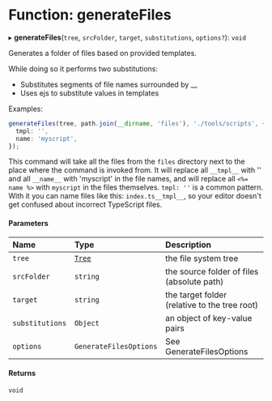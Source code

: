 # Function: generateFiles

▸ **generateFiles**(`tree`, `srcFolder`, `target`, `substitutions`, `options?`): `void`

Generates a folder of files based on provided templates.

While doing so it performs two substitutions:

- Substitutes segments of file names surrounded by \_\_
- Uses ejs to substitute values in templates

Examples:

```typescript
generateFiles(tree, path.join(__dirname, 'files'), './tools/scripts', {
  tmpl: '',
  name: 'myscript',
});
```

This command will take all the files from the `files` directory next to the place where the command is invoked from.
It will replace all `__tmpl__` with '' and all `__name__` with 'myscript' in the file names, and will replace all
`<%= name %>` with `myscript` in the files themselves.
`tmpl: ''` is a common pattern. With it you can name files like this: `index.ts__tmpl__`, so your editor
doesn't get confused about incorrect TypeScript files.

#### Parameters

| Name            | Type                                                | Description                                   |
| :-------------- | :-------------------------------------------------- | :-------------------------------------------- |
| `tree`          | [`Tree`](/reference/core-api/devkit/documents/Tree) | the file system tree                          |
| `srcFolder`     | `string`                                            | the source folder of files (absolute path)    |
| `target`        | `string`                                            | the target folder (relative to the tree root) |
| `substitutions` | `Object`                                            | an object of key-value pairs                  |
| `options`       | `GenerateFilesOptions`                              | See GenerateFilesOptions                      |

#### Returns

`void`
